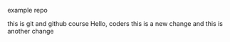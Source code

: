 example repo 

this is git and github course 
Hello, coders
this is a new change 
and this is another change



